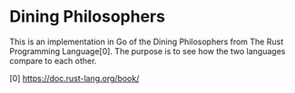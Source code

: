 Dining Philosophers
===================

This is an implementation in Go of the Dining Philosophers from The
Rust Programming Language[0]. The purpose is to see how the two
languages compare to each other.


[0] https://doc.rust-lang.org/book/

